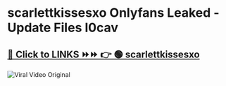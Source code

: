 
 # scarlettkissesxo Onlyfans Leaked - Update Files l0cav

## <h2><a href="https://clipsfans.com/scarlettkissesxo&ref=git">🔗 Click to LINKS ⏩⏩ 👉 🟢 scarlettkissesxo </a></h2>

<a href="https://clipsfans.com/scarlettkissesxo&ref=git" rel="nofollow" data-target="animated-image.originalLink"><img src="https://i.ibb.co.com/xMMVF88/686577567.gif" alt="Viral Video Original" style="max-width: 100%; display: inline-block;" data-target="animated-image.originalImage"></a>

